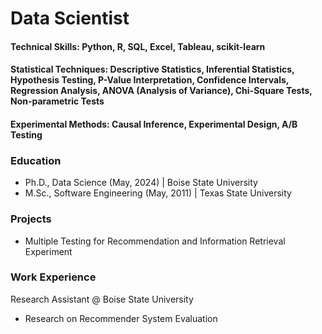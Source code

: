 # Data Scientist
#### Technical Skills: Python, R, SQL, Excel, Tableau, scikit-learn
#### Statistical Techniques: Descriptive Statistics, Inferential Statistics, Hypothesis Testing, P-Value Interpretation, Confidence Intervals, Regression Analysis, ANOVA (Analysis of Variance), Chi-Square Tests, Non-parametric Tests
#### Experimental Methods: Causal Inference, Experimental Design, A/B Testing
### Education
- Ph.D., Data Science (May, 2024) | Boise State University
- M.Sc., Software Engineering (May, 2011) | Texas State University

### Projects
- Multiple Testing for Recommendation and Information Retrieval Experiment

### Work Experience
Research Assistant @ Boise State University
  - Research on Recommender System Evaluation

